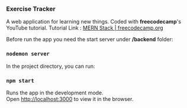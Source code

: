 ### Exercise Tracker

A web application for learning new things. Coded with **freecodecamp**'s YouTube tutorial.
Tutorial Link : [MERN Stack | freecodecamp.org](https://www.youtube.com/watch?v=7CqJlxBYj-M)

Before run the app you need the start server under **/backend** folder: 

### `nodemon server`

In the project directory, you can run:

### `npm start`

Runs the app in the development mode.\
Open [http://localhost:3000](http://localhost:3000) to view it in the browser.
